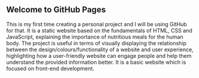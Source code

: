 ## Welcome to GitHub Pages

This is my first time creating a personal project and I will be using GitHub for that. It is a static website based on the fundamentals of HTML, CSS and JavaScript, explaining the importance of nutritious meals for the human body. The project is useful in terms of visually displaying the relationship between the design/colours/functionality of a website and user experience, highlighting how a user-friendly website can engage people and help them understand the provided information better. It is a basic website which is focused on front-end development. 
